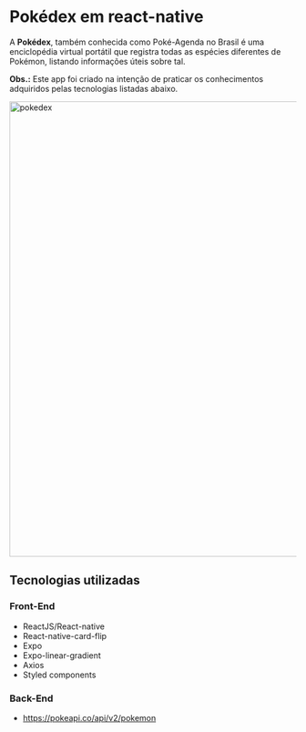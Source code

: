 # Pokédex em react-native

A **Pokédex**, também conhecida como Poké-Agenda no Brasil é uma enciclopédia virtual portátil que registra todas as espécies diferentes de Pokémon, listando informações úteis sobre tal.

**Obs.:** Este app foi criado na intenção de praticar os conhecimentos adquiridos pelas tecnologias listadas abaixo.

<img src="./images/pokedex.gif" alt="pokedex" height="800" />

## Tecnologias utilizadas
### Front-End
- ReactJS/React-native
- React-native-card-flip
- Expo
- Expo-linear-gradient
- Axios
- Styled components
  
### Back-End
- https://pokeapi.co/api/v2/pokemon


